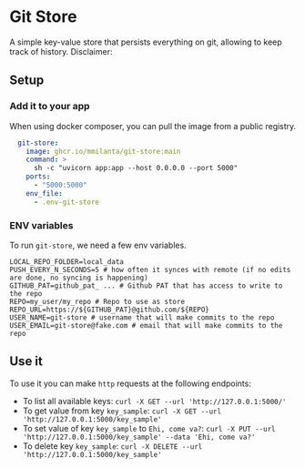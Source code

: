 # Git Store
A simple key-value store that persists everything on git, allowing to keep track of history.
Disclaimer:
## Setup
### Add it to your app
When using docker composer, you can pull the image from a public registry.
```yaml
  git-store:
    image: ghcr.io/mmilanta/git-store:main
    command: >
      sh -c "uvicorn app:app --host 0.0.0.0 --port 5000"
    ports:
      - "5000:5000"
    env_file:
      - .env-git-store
```
### ENV variables
To run `git-store`, we need a few env variables.
```env
LOCAL_REPO_FOLDER=local_data
PUSH_EVERY_N_SECONDS=5 # how often it synces with remote (if no edits are done, no syncing is happening)
GITHUB_PAT=github_pat_ ... # Github PAT that has access to write to the repo
REPO=my_user/my_repo # Repo to use as store
REPO_URL=https://${GITHUB_PAT}@github.com/${REPO}
USER_NAME=git-store # username that will make commits to the repo
USER_EMAIL=git-store@fake.com # email that will make commits to the repo
```
## Use it
To use it you can make `http` requests at the following endpoints:
* To list all available keys: `curl -X GET --url 'http://127.0.0.1:5000/'`
* To get value from key `key_sample`: `curl -X GET --url 'http://127.0.0.1:5000/key_sample'`
* To set value of key `key_sample` to `Ehi, come va?`: `curl -X PUT --url 'http://127.0.0.1:5000/key_sample' --data 'Ehi, come va?'`
* To delete key `key_sample`: `curl -X DELETE --url 'http://127.0.0.1:5000/key_sample'`
